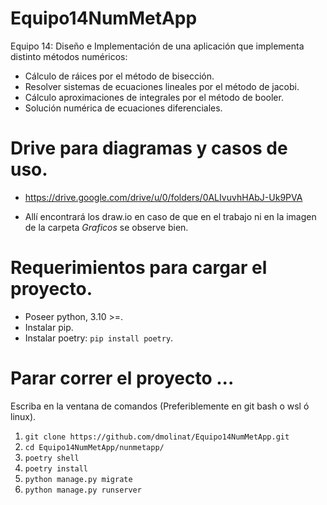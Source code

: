 # Equipo14NumMetApp
Equipo 14: Diseño e Implementación de una aplicación que implementa distinto métodos numéricos:

* Cálculo de ráices por el método de bisección.
* Resolver sistemas de ecuaciones lineales por el método de jacobi.
* Cálculo aproximaciones de integrales por el método de booler.
* Solución numérica de ecuaciones diferenciales.

# Drive para diagramas y casos de uso.
- https://drive.google.com/drive/u/0/folders/0ALIvuvhHAbJ-Uk9PVA
* Allí encontrará los draw.io en caso de que en el trabajo ni en la imagen de la carpeta *Graficos* se observe bien.

# Requerimientos para cargar el proyecto.
- Poseer python, 3.10 >=.
- Instalar pip.
- Instalar poetry: `pip install poetry`.

# Parar correr el proyecto ...
Escriba en la ventana de comandos (Preferiblemente en git bash o wsl ó linux).
1. `git clone https://github.com/dmolinat/Equipo14NumMetApp.git`
2. `cd Equipo14NumMetApp/nunmetapp/`
3. `poetry shell`
4. `poetry install`
5. `python manage.py migrate`
6. `python manage.py runserver`

  
